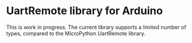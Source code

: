 # UartRemote library for Arduino

This is work in progress. The current library supports a limited number of types, compared to the MicroPython UartRemote library.
